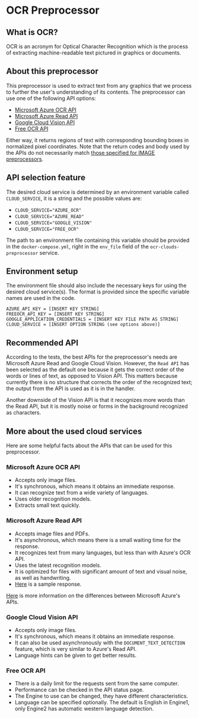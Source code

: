 # OCR Preprocessor
## What is OCR?
OCR is an acronym for Optical Character Recognition which is the process of extracting machine-readable text pictured in graphics or documents.
## About this preprocessor
This preprocessor is used to extract text from any graphics that we process to further the user's understanding of its contents.
The preprocessor can use one of the following API options:
* [Microsoft Azure OCR API](https://westus.dev.cognitive.microsoft.com/docs/services/computer-vision-v3-2/operations/56f91f2e778daf14a499f20d)
* [Microsoft Azure Read API](https://learn.microsoft.com/en-us/azure/cognitive-services/computer-vision/how-to/call-read-api)
* [Google Cloud Vision API](https://cloud.google.com/vision/docs/ocr)
* [Free OCR API](https://ocr.space/OCRAPI)

Either way, it returns regions of text with corresponding bounding boxes in normalized pixel coordinates.
Note that the return codes and body used by the APIs do not necessarily match [those specified for IMAGE preprocessors](https://github.com/Shared-Reality-Lab/IMAGE-server/wiki/2.-Handlers,-Preprocessors-and-Services#preprocessors=).
## API selection feature
The desired cloud service is determined by an environment variable called `CLOUD_SERVICE`, it is a string and the possible values are:
* `CLOUD_SERVICE="AZURE_OCR"`
* `CLOUD_SERVICE="AZURE_READ"`
* `CLOUD_SERVICE="GOOGLE_VISION"`
* `CLOUD_SERVICE="FREE_OCR"`

The path to an environment file containing this variable should be provided in the `docker-compose.yml`, right in the `env_file` field of the `ocr-clouds-preprocessor` service.
## Environment setup
The environment file should also include the necessary keys for using the desired cloud service(s). The format is provided since the specific variable names are used in the code.
```
AZURE_API_KEY = [INSERT KEY STRING]
FREEOCR_API_KEY = [INSERT KEY STRING]
GOOGLE_APPLICATION_CREDENTIALS = [INSERT KEY FILE PATH AS STRING]
CLOUD_SERVICE = [INSERT OPTION STRING (see options above)]
```
## Recommended API
According to the tests, the best APIs for the preprocessor's needs are Microsoft Azure Read and Google Cloud Vision. However, the `Read API` has been selected as the default one because it gets the correct order of the words or lines of text, as opposed to Vision API. This matters because currently there is no structure that corrects the order of the recognized text; the output from the API is used as it is in the handler.

Another downside of the Vision API is that it recognizes more words than the Read API, but it is mostly noise or forms in the background recognized as characters.
## More about the used cloud services
Here are some helpful facts about the APIs that can be used for this preprocessor.
### Microsoft Azure OCR API
* Accepts only image files.
* It's synchronous, which means it obtains an immediate response.
* It can recognize text from a wide variety of languages.
* Uses older recognition models.
* Extracts small text quickly.
### Microsoft Azure Read API
* Accepts image files and PDFs.
* It's asynchronous, which means there is a small waiting time for the response.
* It recognizes text from many languages, but less than with Azure's OCR API.
* Uses the latest recognition models.
* It is optimized for files with significant amount of text and visual noise, as well as handwriting.
* [Here](https://learn.microsoft.com/en-us/rest/api/computervision/3.1/get-read-result/get-read-result?tabs=HTTP) is a sample response.

[Here](https://learn.microsoft.com/en-us/training/modules/read-text-computer-vision/2-ocr-azure) is more information on the differences between Microsoft Azure's APIs.
### Google Cloud Vision API
* Accepts only image files.
* It's synchronous, which means it obtains an immediate response.
* It can also be used asynchronously with the `DOCUMENT_TEXT_DETECTION` feature, which is very similar to Azure's Read API.
* Language hints can be given to get better results.
### Free OCR API
* There is a daily limit for the requests sent from the same computer.
* Performance can be checked in the API status page.
* The Engine to use can be changed, they have different characteristics.
* Language can be specified optionally. The default is English in Engine1, only Engine2 has automatic western language detection.

